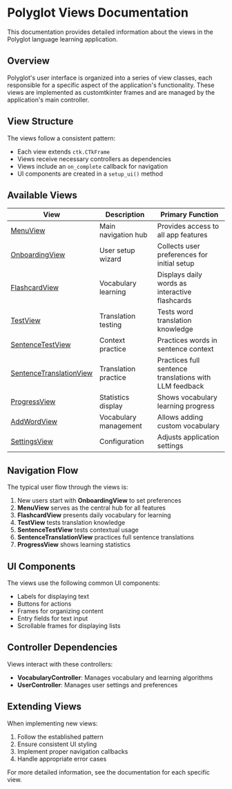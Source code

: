# Polyglot Views Documentation

This documentation provides detailed information about the views in the Polyglot language learning application.

## Overview

Polyglot's user interface is organized into a series of view classes, each responsible for a specific aspect of the application's functionality. These views are implemented as customtkinter frames and are managed by the application's main controller.

## View Structure

The views follow a consistent pattern:
- Each view extends `ctk.CTkFrame`
- Views receive necessary controllers as dependencies
- Views include an `on_complete` callback for navigation
- UI components are created in a `setup_ui()` method

## Available Views

| View | Description | Primary Function |
|------|-------------|------------------|
| [MenuView](menu_view.md) | Main navigation hub | Provides access to all app features |
| [OnboardingView](onboarding_view.md) | User setup wizard | Collects user preferences for initial setup |
| [FlashcardView](flashcard_view.md) | Vocabulary learning | Displays daily words as interactive flashcards |
| [TestView](test_view.md) | Translation testing | Tests word translation knowledge |
| [SentenceTestView](sentence_test_view.md) | Context practice | Practices words in sentence context |
| [SentenceTranslationView](sentence_translation_view.md) | Translation practice | Practices full sentence translations with LLM feedback |
| [ProgressView](progress_view.md) | Statistics display | Shows vocabulary learning progress |
| [AddWordView](add_word_view.md) | Vocabulary management | Allows adding custom vocabulary |
| [SettingsView](settings_view.md) | Configuration | Adjusts application settings |

## Navigation Flow

The typical user flow through the views is:
1. New users start with **OnboardingView** to set preferences
2. **MenuView** serves as the central hub for all features
3. **FlashcardView** presents daily vocabulary for learning
4. **TestView** tests translation knowledge
5. **SentenceTestView** tests contextual usage
6. **SentenceTranslationView** practices full sentence translations
7. **ProgressView** shows learning statistics

## UI Components

The views use the following common UI components:
- Labels for displaying text
- Buttons for actions
- Frames for organizing content
- Entry fields for text input
- Scrollable frames for displaying lists

## Controller Dependencies

Views interact with these controllers:
- **VocabularyController**: Manages vocabulary and learning algorithms
- **UserController**: Manages user settings and preferences

## Extending Views

When implementing new views:
1. Follow the established pattern
2. Ensure consistent UI styling
3. Implement proper navigation callbacks
4. Handle appropriate error cases

For more detailed information, see the documentation for each specific view.
